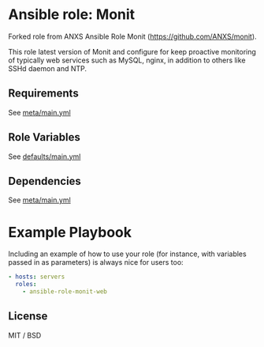 # Ansible role: Monit

Forked role from ANXS Ansible Role Monit (https://github.com/ANXS/monit). 

This role latest version of Monit and configure for keep proactive monitoring of typically web services such as MySQL, nginx, in addition to others like SSHd daemon and NTP.

Requirements
------------

See [meta/main.yml](meta/main.yml)

Role Variables
--------------

See [defaults/main.yml](defaults/main.yml)

Dependencies
------------

See [meta/main.yml](meta/main.yml)


# Example Playbook

Including an example of how to use your role (for instance, with variables passed in as parameters) is always nice for users too:

```yml
- hosts: servers
  roles:
    - ansible-role-monit-web
```

## License

MIT / BSD

